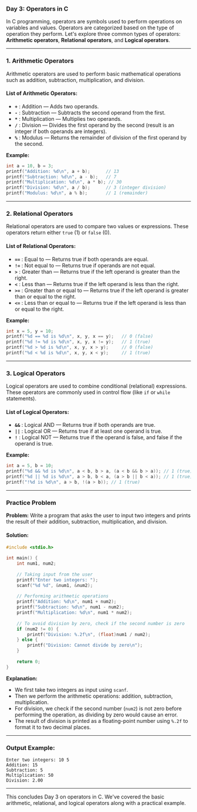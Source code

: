 ### Day 3: Operators in C

In C programming, operators are symbols used to perform operations on variables and values. Operators are categorized based on the type of operation they perform. Let's explore three common types of operators: **Arithmetic operators**, **Relational operators**, and **Logical operators**.

---

### **1. Arithmetic Operators**

Arithmetic operators are used to perform basic mathematical operations such as addition, subtraction, multiplication, and division.

#### List of Arithmetic Operators:

- **`+`** : Addition — Adds two operands.
- **`-`** : Subtraction — Subtracts the second operand from the first.
- **`*`** : Multiplication — Multiplies two operands.
- **`/`** : Division — Divides the first operand by the second (result is an integer if both operands are integers).
- **`%`** : Modulus — Returns the remainder of division of the first operand by the second.

**Example:**

```c
int a = 10, b = 3;
printf("Addition: %d\n", a + b);      // 13
printf("Subtraction: %d\n", a - b);   // 7
printf("Multiplication: %d\n", a * b); // 30
printf("Division: %d\n", a / b);      // 3 (integer division)
printf("Modulus: %d\n", a % b);       // 1 (remainder)
```

---

### **2. Relational Operators**

Relational operators are used to compare two values or expressions. These operators return either `true` (1) or `false` (0).

#### List of Relational Operators:

- **`==`** : Equal to — Returns true if both operands are equal.
- **`!=`** : Not equal to — Returns true if operands are not equal.
- **`>`** : Greater than — Returns true if the left operand is greater than the right.
- **`<`** : Less than — Returns true if the left operand is less than the right.
- **`>=`** : Greater than or equal to — Returns true if the left operand is greater than or equal to the right.
- **`<=`** : Less than or equal to — Returns true if the left operand is less than or equal to the right.

**Example:**

```c
int x = 5, y = 10;
printf("%d == %d is %d\n", x, y, x == y);   // 0 (false)
printf("%d != %d is %d\n", x, y, x != y);   // 1 (true)
printf("%d > %d is %d\n", x, y, x > y);     // 0 (false)
printf("%d < %d is %d\n", x, y, x < y);     // 1 (true)
```

---

### **3. Logical Operators**

Logical operators are used to combine conditional (relational) expressions. These operators are commonly used in control flow (like `if` or `while` statements).

#### List of Logical Operators:

- **`&&`** : Logical AND — Returns true if both operands are true.
- **`||`** : Logical OR — Returns true if at least one operand is true.
- **`!`** : Logical NOT — Returns true if the operand is false, and false if the operand is true.

**Example:**

```c
int a = 5, b = 10;
printf("%d && %d is %d\n", a < b, b > a, (a < b && b > a)); // 1 (true)
printf("%d || %d is %d\n", a > b, b < a, (a > b || b < a)); // 1 (true)
printf("!%d is %d\n", a > b, !(a > b)); // 1 (true)
```

---

### **Practice Problem**

**Problem:** Write a program that asks the user to input two integers and prints the result of their addition, subtraction, multiplication, and division.

#### Solution:

```c
#include <stdio.h>

int main() {
    int num1, num2;
    
    // Taking input from the user
    printf("Enter two integers: ");
    scanf("%d %d", &num1, &num2);
    
    // Performing arithmetic operations
    printf("Addition: %d\n", num1 + num2);
    printf("Subtraction: %d\n", num1 - num2);
    printf("Multiplication: %d\n", num1 * num2);
    
    // To avoid division by zero, check if the second number is zero
    if (num2 != 0) {
        printf("Division: %.2f\n", (float)num1 / num2);
    } else {
        printf("Division: Cannot divide by zero\n");
    }
    
    return 0;
}
```

**Explanation:**

- We first take two integers as input using `scanf`.
- Then we perform the arithmetic operations: addition, subtraction, multiplication.
- For division, we check if the second number (`num2`) is not zero before performing the operation, as dividing by zero would cause an error.
- The result of division is printed as a floating-point number using `%.2f` to format it to two decimal places.

---

### **Output Example:**

```
Enter two integers: 10 5
Addition: 15
Subtraction: 5
Multiplication: 50
Division: 2.00
```

--- 

This concludes Day 3 on operators in C. We've covered the basic arithmetic, relational, and logical operators along with a practical example.